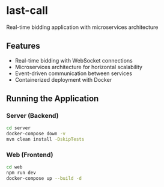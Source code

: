 # last-call
Real-time bidding application with microservices architecture

## Features
- Real-time bidding with WebSocket connections
- Microservices architecture for horizontal scalability
- Event-driven communication between services
- Containerized deployment with Docker

## Running the Application

### Server (Backend)
```bash
cd server
docker-compose down -v
mvn clean install -DskipTests
```

### Web (Frontend)
```bash
cd web
npm run dev
docker-compose up --build -d
```